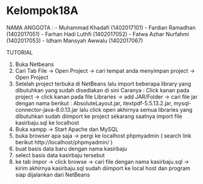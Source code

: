 # Kelompok18A

NAMA ANGGOTA : 
		- Muhammad Khadafi 			(1402017101)
		- Fardian Ramadhan			(1402017051)
		- Farhan Hadi Luthfi 			(1402017052)
		- Fatwa Azhar Nurfahmi 		(1402017053)
		- Idham Mansyah Awwalu 		(1402017067)


TUTORIAL

1. Buka Netbeans
2. Cari Tab File -> Open Project -> cari tempat anda menyimpan project -> Open Project
3. Setelah project terbuka di NetBeans lalu import beberapa library yang dibutuhkan yang sudah disediakan di sini 
   Caranya : Click kanan pada project -> click kanan pada file Libraries -> add JAR/Folder -> cari file jar dengan nama berikut : AbsoluteLayout.jar, itextpdf-5.5.13.2.jar, mysql-connector-java-8.0.13.jar lalu click open
   akhirnya semua libraries yang dibutuhkan sudah diimport ke project sekarang saatnya import file kasirbaju.sql ke localhost
4. Buka xampp -> Start Apache dan MySQL
5. buka browser apa saja -> pergi ke localhost phpmyadmin ( search link berikut http://localhost/phpmyadmin/ )
7. buat basis data baru dengan nama kasirbaju
8. select basis data kasirbaju tersebut
6. ke tab impor -> click browse -> cari file dengan nama kasirbaju.sql -> kirim
akhirnya kasirbaju.sql sudah diimport ke local host dan program siap dijalankan dari NetBeans
 
